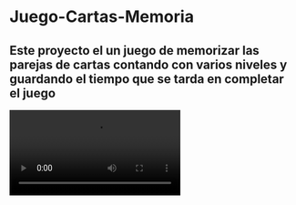 # Juego-Cartas-Memoria

## Este proyecto el un juego de memorizar las parejas de cartas contando con varios niveles y guardando el tiempo que se tarda en completar el juego
![](Cartas.mp4)


